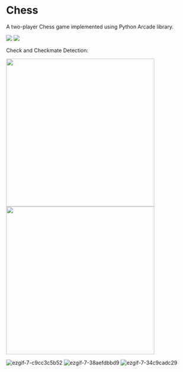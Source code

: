 # Chess

A two-player Chess game implemented using Python Arcade library.

<img src="https://img.shields.io/badge/-Python-blue" /> <img src="https://img.shields.io/badge/-Arcade-green" /> 

Check and Checkmate Detection:
<p float="left">
  <img src="https://user-images.githubusercontent.com/68967290/147420149-8c8063f9-e4ff-4a70-8f65-f84629b7878a.gif" width="400" height="400" />
  <img src="https://user-images.githubusercontent.com/68967290/147420221-dbfd08ae-cc55-4922-b069-df20c37b7f1b.gif" width="400" height="400" />
</p>

![ezgif-7-c9cc3c5b52](https://user-images.githubusercontent.com/68967290/147420149-8c8063f9-e4ff-4a70-8f65-f84629b7878a.gif)
![ezgif-7-38aefdbbd9](https://user-images.githubusercontent.com/68967290/147420221-dbfd08ae-cc55-4922-b069-df20c37b7f1b.gif)
![ezgif-7-34c9cadc29](https://user-images.githubusercontent.com/68967290/147420327-05c5b151-0e15-408c-9db2-bfa9784fe539.gif)
